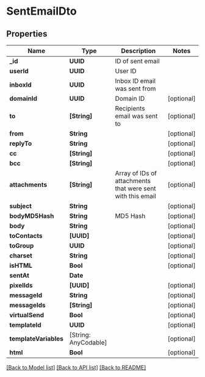 # SentEmailDto

## Properties
Name | Type | Description | Notes
------------ | ------------- | ------------- | -------------
**_id** | **UUID** | ID of sent email | 
**userId** | **UUID** | User ID | 
**inboxId** | **UUID** | Inbox ID email was sent from | 
**domainId** | **UUID** | Domain ID | [optional] 
**to** | **[String]** | Recipients email was sent to | [optional] 
**from** | **String** |  | [optional] 
**replyTo** | **String** |  | [optional] 
**cc** | **[String]** |  | [optional] 
**bcc** | **[String]** |  | [optional] 
**attachments** | **[String]** | Array of IDs of attachments that were sent with this email | [optional] 
**subject** | **String** |  | [optional] 
**bodyMD5Hash** | **String** | MD5 Hash | [optional] 
**body** | **String** |  | [optional] 
**toContacts** | **[UUID]** |  | [optional] 
**toGroup** | **UUID** |  | [optional] 
**charset** | **String** |  | [optional] 
**isHTML** | **Bool** |  | [optional] 
**sentAt** | **Date** |  | 
**pixelIds** | **[UUID]** |  | [optional] 
**messageId** | **String** |  | [optional] 
**messageIds** | **[String]** |  | [optional] 
**virtualSend** | **Bool** |  | [optional] 
**templateId** | **UUID** |  | [optional] 
**templateVariables** | [String: AnyCodable] |  | [optional] 
**html** | **Bool** |  | [optional] 

[[Back to Model list]](../README#documentation-for-models) [[Back to API list]](../README#documentation-for-api-endpoints) [[Back to README]](../README)



